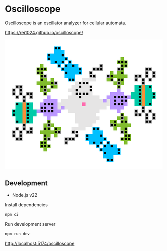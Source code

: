 # Oscilloscope

Oscilloscope is an oscillator analyzer for cellular automata.

<https://rei1024.github.io/oscilloscope/>

![Period map of p96 Hans Leo hassler](public/p96_image.png)

## Development

- Node.js v22

Install dependencies

```sh
npm ci
```

Run development server

```sh
npm run dev
```

<http://localhost:5174/oscilloscope>
